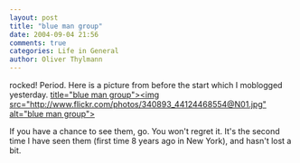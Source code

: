 ```yaml
---
layout: post
title: "blue man group"
date: 2004-09-04 21:56
comments: true
categories: Life in General
author: Oliver Thylmann
---
```



rocked! Period. Here is a picture from before the start which I moblogged yesterday. 
[ title=&quot;blue man group&quot;&gt;&lt;img src=&quot;http://www.flickr.com/photos/340893_44124468554@N01.jpg&quot; alt=&quot;blue man group&quot;&gt;](http://www.flickr.com/photo.gne?id=340893)

If you have a chance to see them, go. You won't regret it. It's the second time I have seen them (first time 8 years ago in New York), and hasn't lost a bit.


